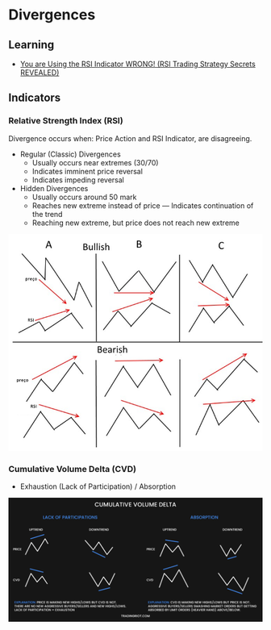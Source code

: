 # Divergences

## Learning

- [You are Using the RSI Indicator WRONG! (RSI Trading Strategy Secrets REVEALED)](https://youtube.com/watch?v=G9oUTi-PI18&list=WL&index=6)

## Indicators

### Relative Strength Index (RSI)

<!--
Mid Level 50
Uptrend Limit 60
Downtrend Limit 40
Overbought Level 70
Oversold Level 30
RSI Length 14
-->

Divergence occurs when: Price Action and RSI Indicator, are disagreeing.

- Regular (Classic) Divergences
  - Usually occurs near extremes (30/70)
  - Indicates imminent price reversal
  - Indicates impeding reversal
- Hidden Divergences
  - Usually occurs around 50 mark
  - Reaches new extreme instead of price — Indicates continuation of the trend
  - Reaching new extreme, but price does not reach new extreme

![RSI Divergences](/assets/images/trading/rsi-divergence.png)

### Cumulative Volume Delta (CVD)

- Exhaustion (Lack of Participation) / Absorption

![CVD Divergences](/assets/images/trading/cvd-divergence.png)

